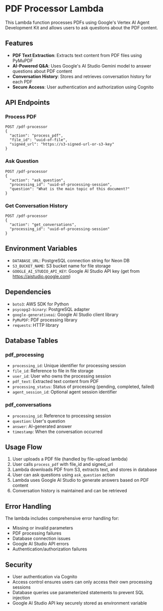 # PDF Processor Lambda

This Lambda function processes PDFs using Google's Vertex AI Agent Development Kit and allows users to ask questions about the PDF content.

## Features

- **PDF Text Extraction**: Extracts text content from PDF files using PyMuPDF
- **AI-Powered Q&A**: Uses Google's AI Studio Gemini model to answer questions about PDF content
- **Conversation History**: Stores and retrieves conversation history for each PDF
- **Secure Access**: User authentication and authorization using Cognito

## API Endpoints

### Process PDF
```
POST /pdf-processor
{
  "action": "process_pdf",
  "file_id": "uuid-of-file",
  "signed_url": "https://s3-signed-url-or-s3-key"
}
```

### Ask Question
```
POST /pdf-processor
{
  "action": "ask_question",
  "processing_id": "uuid-of-processing-session",
  "question": "What is the main topic of this document?"
}
```

### Get Conversation History
```
POST /pdf-processor
{
  "action": "get_conversations",
  "processing_id": "uuid-of-processing-session"
}
```

## Environment Variables

- `DATABASE_URL`: PostgreSQL connection string for Neon DB
- `S3_BUCKET_NAME`: S3 bucket name for file storage
- `GOOGLE_AI_STUDIO_API_KEY`: Google AI Studio API key (get from https://aistudio.google.com)

## Dependencies

- `boto3`: AWS SDK for Python
- `psycopg2-binary`: PostgreSQL adapter
- `google-generativeai`: Google AI Studio client library
- `PyMuPDF`: PDF processing library
- `requests`: HTTP library

## Database Tables

### pdf_processing
- `processing_id`: Unique identifier for processing session
- `file_id`: Reference to file in file storage
- `user_id`: User who owns the processing session
- `pdf_text`: Extracted text content from PDF
- `processing_status`: Status of processing (pending, completed, failed)
- `agent_session_id`: Optional agent session identifier

### pdf_conversations
- `processing_id`: Reference to processing session
- `question`: User's question
- `answer`: AI-generated answer
- `timestamp`: When the conversation occurred

## Usage Flow

1. User uploads a PDF file (handled by file-upload lambda)
2. User calls `process_pdf` with file_id and signed_url
3. Lambda downloads PDF from S3, extracts text, and stores in database
4. User can ask questions using `ask_question` action
5. Lambda uses Google AI Studio to generate answers based on PDF content
6. Conversation history is maintained and can be retrieved

## Error Handling

The lambda includes comprehensive error handling for:
- Missing or invalid parameters
- PDF processing failures
- Database connection issues
- Google AI Studio API errors
- Authentication/authorization failures

## Security

- User authentication via Cognito
- Access control ensures users can only access their own processing sessions
- Database queries use parameterized statements to prevent SQL injection
- Google AI Studio API key securely stored as environment variable 